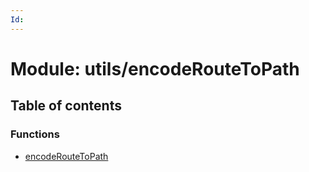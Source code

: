 ```yaml
---
Id: 
---
```


# Module: utils/encodeRouteToPath

## Table of contents

### Functions

- [encodeRouteToPath](../functions/utils_encoderoutetopath.encoderoutetopath.md)

